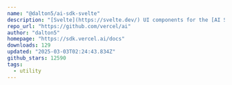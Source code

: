 ```yaml
---
name: "@dalton5/ai-sdk-svelte"
description: "[Svelte](https://svelte.dev/) UI components for the [AI SDK](https://sdk.vercel.ai/docs):"
repo_url: "https://github.com/vercel/ai"
author: "dalton5"
homepage: "https://sdk.vercel.ai/docs"
downloads: 129
updated: "2025-03-03T02:24:43.834Z"
github_stars: 12590
tags: 
  - utility
---
```

